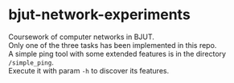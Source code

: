 # bjut-network-experiments
Coursework of computer networks in BJUT.  
Only one of the three tasks has been implemented in this repo.  
A simple ping tool with some extended features is in the directory `/simple_ping`.  
Execute it with param `-h` to discover its features.  
